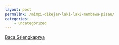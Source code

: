 ```yaml
---
layout: post
permalink: /mimpi-dikejar-laki-laki-membawa-pisau/
categories:
    - Uncategorized
---
```


[Baca Selengkapnya](/08)